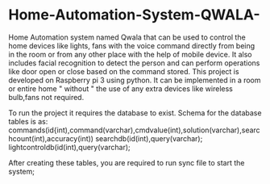 # Home-Automation-System-QWALA-
Home Automation system named Qwala that can be used to control the home devices like lights, fans with the voice command directly from being in the room or from any other place with the help of mobile device. It also includes facial recognition to detect the person and can perform operations like door open or close based on the command stored. This project is developed on Raspberry pi 3 using python. It can be implemented in a room or entire home " without " the use of any extra devices like wireless bulb,fans not required.


To run the project it requires the database to exist.
Schema for the database tables is as: 
commands(id{int),command(varchar),cmdvalue(int),solution(varchar),searchcount(int),accuracy(int))
searchdb(id(int),query(varchar);
lightcontroldb(id(int),query(varchar);

After creating these tables, you are required to run sync file to start the system;
